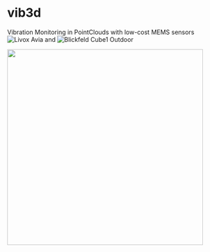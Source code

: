 # vib3d
Vibration Monitoring in PointClouds with low-cost MEMS sensors <br/>
![Livox Avia](https://www.livoxtech.com/de/avia) and ![Blickfeld Cube1 Outdoor](https://www.blickfeld.com/de/produkte/cube-1/) <br/>

<a href="url"><img src="https://github.com/user-attachments/assets/746f6cae-6dda-4a08-8ac3-1d2a2790eb17" align="left" width="450" ></a>
